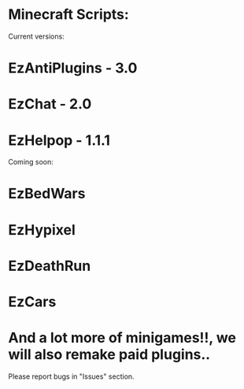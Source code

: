 # Minecraft Scripts:
Current versions:
# EzAntiPlugins - 3.0
# EzChat - 2.0
# EzHelpop - 1.1.1

Coming soon:
# EzBedWars
# EzHypixel
# EzDeathRun
# EzCars
# And a lot more of minigames!!, we will also remake paid plugins..

Please report bugs in "Issues" section.